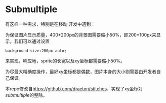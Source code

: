 Submultiple
======
有这样一种需求，特别是在移动
开发中遇到：

为保证图片显示质量，400\*200px的背景图需要缩小50%，即200\*100px来显示，我们可以通过设置

    background-size:200px auto;

来实现，响应地，sprite的长宽以及xy坐标都需要缩小50%。

为尽最大精确度操作，最好xy坐标都是偶数，图片本身的大小则需要由开发者自己保证。

本repo修改自<https://github.com/draeton/stitches>，实现了xy坐标对*submultiple*的整除。